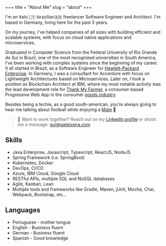 +++
title = "About Me"
slug = "about"
+++

I'm an italo:it:-brazilian:brazil: freelancer Software Engineer and Architect. I'm based in Germany, living here for the past 5 years. 

On my journey, I've helped companies of all sizes with building efficient and scalable systems, with focus on cloud native applications and microservices.

Graduated in Computer Science from the Federal University of Rio Grande do Sul in Brazil, one of the most recognized universities in South America, I've been working with complex systems since the beginning of my career. It all started in Brazil, as a Software Engineer for [Hewlett-Packard Enterprise](https://www.hpe.com/). In Germany, I was a consultant for Accenture with focus on Lightweight Architectures based on Microservices. Later on, I took a position as Blockchain Architect at IBM, where my most notable activity was the lead development role for [Thank My Farmer](https://www.thankmyfarmer.com), a consumer-based Progressive Web App in the consumer [goods industry](https://www.ibm.com/thought-leadership/coffee/).

Besides being a techie, as a good south-american, you're always going to hear me talking about football while enjoying a [Mate](https://en.wikipedia.org/wiki/Mate_(drink)) :mate:

> :email: Want to work together? Reach out on my [LinkedIn profile](https://www.linkedin.com/in/gateixeira/) or shoot me a message: gui@gateixeira.com


## Skills

* Java Enterprise, Javascript, Typescript, ReactJS, NodeJS
* Spring Framework (i.e. SpringBoot)
* Kubernetes, Docker
* DevOps, CI/CD
* Azure, IBM Cloud, Google Cloud
* RESTful APIs, multiple SQL and NoSQL databases
* Agile, Kanban, Lean
* Multiple tools and frameworks like Gradle, Maven, jUnit, Mocha, Chai, Webpack, Bootstrap, etc...

## Languages

* Portuguese - mother tongue
* English - Business fluent
* German - Business fluent
* Spanish - Good knowledge

